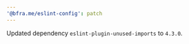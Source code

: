 ```yaml
---
'@bfra.me/eslint-config': patch
---
```


Updated dependency `eslint-plugin-unused-imports` to `4.3.0`.
